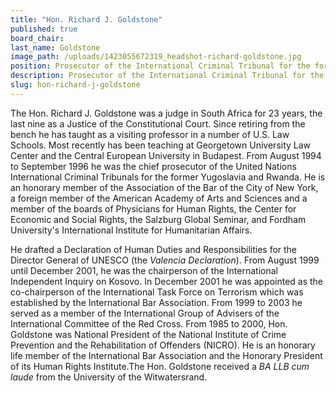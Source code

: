 ```yaml
---
title: "Hon. Richard J. Goldstone"
published: true
board_chair:
last_name: Goldstone
image_path: /uploads/1423055672319_headshot-richard-goldstone.jpg
position: Prosecutor of the International Criminal Tribunal for the former Yugoslavia and the International Criminal Tribunal for Rwanda (1994-96)
description: Prosecutor of the International Criminal Tribunal for the former Yugoslavia and the International Criminal Tribunal for Rwanda (1994-96)
slug: hon-richard-j-goldstone
---
```


The Hon. Richard J. Goldstone was a judge in South Africa for 23 years, the last nine as a Justice of the Constitutional Court. Since retiring from the bench he has taught as a visiting professor in a number of U.S. Law Schools. Most recently has been teaching at Georgetown University Law Center and the Central European University in Budapest. From August 1994 to September 1996 he was the chief prosecutor of the United Nations International Criminal Tribunals for the former Yugoslavia and Rwanda. He is an honorary member of the Association of the Bar of the City of New York, a foreign member of the American Academy of Arts and Sciences and a member of the boards of Physicians for Human Rights, the Center for Economic and Social Rights, the Salzburg Global Seminar, and Fordham University's International Institute for Humanitarian Affairs.

He drafted a Declaration of Human Duties and Responsibilities for the Director General of UNESCO (the _Valencia Declaration_). From August 1999 until December 2001, he was the chairperson of the International Independent Inquiry on Kosovo. In December 2001 he was appointed as the co-chairperson of the International Task Force on Terrorism which was established by the International Bar Association. From 1999 to 2003 he served as a member of the International Group of Advisers of the International Committee of the Red Cross. From 1985 to 2000, Hon. Goldstone was National President of the National Institute of Crime Prevention and the Rehabilitation of Offenders (NICRO). He is an honorary life member of the International Bar Association and the Honorary President of its Human Rights Institute.The Hon. Goldstone received a _BA_ _LLB_ _cum laude_ from the University of the Witwatersrand.

